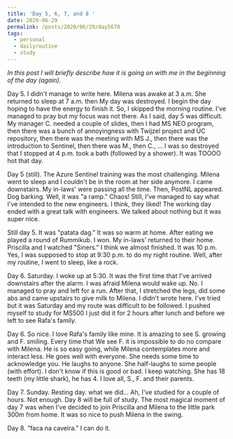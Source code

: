 ```yaml
---
title: 'Day 5, 6, 7, and 8 '
date: 2020-06-29
permalink: /posts/2020/06/29/day5678
tags:
  - personal
  - dailyroutine
  - study
---
```

*In this post I will briefly describe how it is going on with me in the beginning of the day (again).*
	 
Day 5. I didn't manage to write here. Milena was awake at 3 a.m. She returned to sleep at 7 a.m. then My day was destroyed. I begin the day hoping to have the energy to finish it. So, I skipped the morning routine. I've managed to pray but my focus was not there. As I said, day 5 was difficult. My manager C. needed a couple of slides, then I had MS NEO program, then there was a bunch of annoyingness with Twijzel project and UC repository, then there was the meeting with MS J., then there was the introduction to Sentinel, then there was M., then C., ... I was so destroyed that I stopped at 4 p.m. took a bath (followed by a shower). It was TOOOO hot that day. 
	 
Day 5 (still). The Azure Sentinel training was the most challenging. Milena went to sleep and I couldn't be in the room at her side anymore. I came downstairs. My in-laws' were passing all the time. Then, PostNL appeared. Dog barking. Well, it was "a ramp." Chaos! Still, I've managed to say what I've intended to the new engineers. I think, they liked! The working day ended with a great talk with engineers. We talked about nothing but it was super nice. 

Still day 5. It was "patata dag." It was so warm at home. After eating we played a round of Rummikub. I won. My in-laws' returned to their home. Priscilla and I watched "Siners." I think we almost finished. It was 10 p.m. Yes, I was supposed to stop at 9:30 p.m. to do my night routine. Well, after my routine, I went to sleep, like a rock.
	 
Day 6. Saturday. I woke up at 5:30. It was the first time that I've arrived downstairs after the alarm. I was afraid Milena would wake up. No. I managed to pray and left for a run. After that, I stretched the legs, did some abs and came upstairs to give milk to Milena. I didn't wrote here. I've tried but it was Saturday and my route was difficult to be followed. I pushed myself to study for MS500 I just did it for 2 hours after lunch and before we left to see Rafa's family. 

Day 6. So nice. I love Rafa's family like mine. It is amazing to see S. growing and F. smiling. Every time that We see F. it is impossible to do no compare with Milena. He is so easy going, while Milena contemplates more and interact less. He goes well with everyone. She needs some time to acknowledge you. He laughs to anyone. She half-laughs to some people (with effort). I don't know if this is good or bad. I keep watching. She has 18 teeth (my little shark), he has 4. I love all, S., F. and their parents.

Day 7. Sunday. Resting day. what we did... Ah, I've studied for a couple of hours. Not enough. Day 8 will be full of study. The most magical moment of day 7 was when I've decided to join Priscilla and Milena to the little park 300m from home. It was so nice to push Milena in the swing.

Day 8. "faca na caveira." I can do it.
